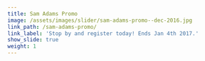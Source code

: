 ```yaml
---
title: Sam Adams Promo
image: /assets/images/slider/sam-adams-promo--dec-2016.jpg
link_path: /sam-adams-promo/
link_label: 'Stop by and register today! Ends Jan 4th 2017.'
show_slide: true
weight: 1
---
```



